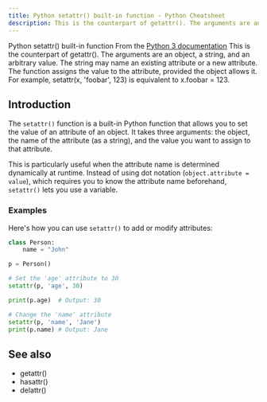 ```yaml
---
title: Python setattr() built-in function - Python Cheatsheet
description: This is the counterpart of getattr(). The arguments are an object, a string, and an arbitrary value. The string may name an existing attribute or a new attribute. The function assigns the value to the attribute, provided the object allows it. For example, setattr(x, 'foobar', 123) is equivalent to x.foobar = 123.
---
```


<base-title :title="frontmatter.title" :description="frontmatter.description">
Python setattr() built-in function
</base-title>

<base-disclaimer>
  <base-disclaimer-title>
    From the <a target="_blank" href="https://docs.python.org/3/library/functions.html#setattr">Python 3 documentation</a>
  </base-disclaimer-title>
  <base-disclaimer-content>
   This is the counterpart of <router-link to="/builtin/getattr">getattr()</router-link>. The arguments are an object, a string, and an arbitrary value. The string may name an existing attribute or a new attribute. The function assigns the value to the attribute, provided the object allows it. For example, setattr(x, 'foobar', 123) is equivalent to x.foobar = 123.
  </base-disclaimer-content>
</base-disclaimer>

## Introduction

The `setattr()` function is a built-in Python function that allows you to set the value of an attribute of an object. It takes three arguments: the object, the name of the attribute (as a string), and the value you want to assign to that attribute.

This is particularly useful when the attribute name is determined dynamically at runtime. Instead of using dot notation (`object.attribute = value`), which requires you to know the attribute name beforehand, `setattr()` lets you use a variable.

### Examples

Here's how you can use `setattr()` to add or modify attributes:

```python
class Person:
    name = "John"

p = Person()

# Set the 'age' attribute to 30
setattr(p, 'age', 30)

print(p.age)  # Output: 30

# Change the 'name' attribute
setattr(p, 'name', 'Jane')
print(p.name) # Output: Jane
```

## See also

- <router-link to="/builtin/getattr">getattr()</router-link>
- <router-link to="/builtin/hasattr">hasattr()</router-link>
- <router-link to="/builtin/delattr">delattr()</router-link>
